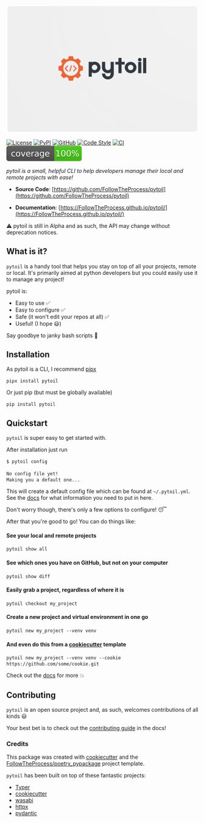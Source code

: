 ![logo](https://github.com/FollowTheProcess/pytoil/raw/main/docs/img/logo.png)

[![License](https://img.shields.io/github/license/FollowTheProcess/pytoil)](https://github.com/FollowTheProcess/pytoil)
[![PyPI](https://img.shields.io/pypi/v/pytoil.svg?logo=python)](https://pypi.python.org/pypi/pytoil)
[![GitHub](https://img.shields.io/github/v/release/FollowTheProcess/pytoil?logo=github&sort=semver)](https://github.com/FollowTheProcess/pytoil)
[![Code Style](https://img.shields.io/badge/code%20style-black-black)](https://github.com/FollowTheProcess/pytoil)
[![CI](https://github.com/FollowTheProcess/pytoil/workflows/CI/badge.svg)](https://github.com/FollowTheProcess/pytoil/actions?query=workflow%3ACI)
[![Coverage](https://github.com/FollowTheProcess/pytoil/raw/main/docs/img/coverage.svg)](https://github.com/FollowTheProcess/pytoil)

*pytoil is a small, helpful CLI to help developers manage their local and remote projects with ease!*

* **Source Code**: [https://github.com/FollowTheProcess/pytoil](https://github.com/FollowTheProcess/pytoil)

* **Documentation**: [https://FollowTheProcess.github.io/pytoil/](https://FollowTheProcess.github.io/pytoil/)

:warning: pytoil is still in Alpha and as such, the API may change without deprecation notices.

## What is it?

`pytoil` is a handy tool that helps you stay on top of all your projects, remote or local. It's primarily aimed at python developers but you could easily use it to manage any project!

pytoil is:

* Easy to use :white_check_mark:
* Easy to configure :white_check_mark:
* Safe (it won't edit your repos at all) :white_check_mark:
* Useful! (I hope :smiley:)

Say goodbye to janky bash scripts :wave:

## Installation

As pytoil is a CLI, I recommend [pipx]

```shell
pipx install pytoil
```

Or just pip (but must be globally available)

```shell
pip install pytoil
```

## Quickstart

`pytoil` is super easy to get started with.

After installation just run

```shell
$ pytoil config

No config file yet!
Making you a default one...
```

This will create a default config file which can be found at `~/.pytoil.yml`. See the [docs] for what information you need to put in here.

Don't worry though, there's only a few options to configure! :sleeping:

After that you're good to go! You can do things like:

#### See your local and remote projects

```shell
pytoil show all
```

#### See which ones you have on GitHub, but not on your computer

```shell
pytoil show diff
```

#### Easily grab a project, regardless of where it is

```shell
pytoil checkout my_project
```

#### Create a new project and virtual environment in one go

```shell
pytoil new my_project --venv venv

```

#### And even do this from a [cookiecutter] template

```shell
pytoil new my_project --venv venv --cookie https://github.com/some/cookie.git
```

Check out the [docs] for more :boom:

## Contributing

`pytoil` is an open source project and, as such, welcomes contributions of all kinds :smiley:

Your best bet is to check out the [contributing guide] in the docs!

### Credits

This package was created with [cookiecutter] and the [FollowTheProcess/poetry_pypackage] project template.

`pytoil` has been built on top of these fantastic projects:

* [Typer]
* [cookiecutter]
* [wasabi]
* [httpx]
* [pydantic]

[pipx]: https://pipxproject.github.io/pipx/
[cookiecutter]: https://cookiecutter.readthedocs.io/en/1.7.2/
[docs]: https://FollowTheProcess.github.io/pytoil/
[FollowTheProcess/poetry_pypackage]: https://github.com/FollowTheProcess/poetry_pypackage
[Typer]: https://typer.tiangolo.com
[wasabi]: https://github.com/ines/wasabi
[httpx]: https://www.python-httpx.org
[pydantic]: https://pydantic-docs.helpmanual.io
[contributing guide]: https://followtheprocess.github.io/pytoil/contributing.html
